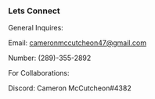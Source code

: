 ### Lets Connect

General Inquires:

Email: cameronmccutcheon47@gmail.com

Number: (289)-355-2892

For Collaborations:

Discord: Cameron McCutcheon#4382

